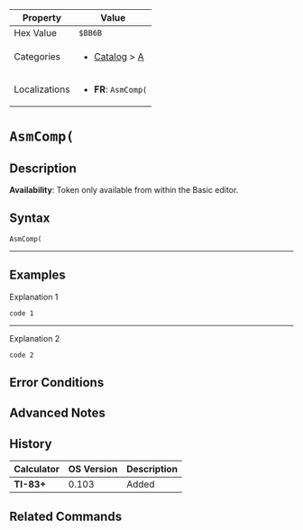 | Property      | Value |
|---------------|-------|
| Hex Value     | `$BB6B`|
| Categories    | <ul><li>[Catalog](<../categories/Catalog.md>) > [A](<../categories/Catalog.md#A>)</li></ul> |
| Localizations | <ul><li><b>FR</b>: `AsmComp(`</li></ul> |

# `AsmComp(`

## Description



<b>Availability</b>: Token only available from within the Basic editor.

## Syntax
`AsmComp(`

<hr>

## Examples

Explanation 1
```ti-basic
code 1
```
---
Explanation 2
```ti-basic
code 2
```

## Error Conditions


## Advanced Notes


## History
| Calculator | OS Version | Description |
|------------|------------|-------------|
| <b>TI-83+</b> | 0.103 | Added

## Related Commands

    